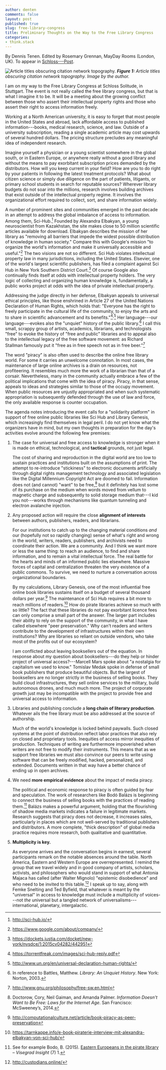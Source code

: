 ```yaml
---
author: denten
comments: false
layout: post
published: true
slug: free-library-congress
title: Preliminary Thoughts on the Way to the Free Library Congress
categories:
- think.stack
---
```


By Dennis Tenen. Edited by Rosemary Grennan, MayDay Rooms (London, UK). To
appear in [Schloss---Post](http://schloss-post.com/).

![Article titles obscuring citation network topography.](/assets/star.jpg)
***Figure 1:** Article titles obscuring citation network topography. Image by
the author.*

I am on my way to the Free Library Congress at Schloss Solitude, in Stuttgart.
The event is not really called the free library congress, but that is what I
imagine it to be. It will be a meeting about the growing conflict between
those who assert their intellectual property rights and those who assert their
right to access information freely.

Working at a North American university, it is easy to forget that most people
in the United States and abroad, lack affordable access to published
information---books, medical research, science, and law.  Outside of a
university subscription, reading a single academic article may cost upwards of
several hundred dollars. The pricing structure precludes any meaningful idea
of independent research.

Imagine yourself a physician or a young scientist somewhere in the global
south, or in Eastern Europe, or anywhere really without a good library and
without the means to pay exorbitant subscription prices demanded by the
distributors. How will you keep current in your field?  How are you to do
right by your patients in following the latest treatment protocols? What about
citizen science or simply due diligence on the part of patients, litigants, or
primary school students in search for reputable sources? Wherever library
budgets do not soar into the millions, research involves building archives
that exist outside of the intellectual property regime. It involves the
organizational effort required to collect, sort, and share information widely.

A number of prominent sites and communities emerged in the past decade in an
attempt to address the global imbalance of access to information.  Among them,
Sci-Hub.[^1] Founded by Alexandra Elbakyan, a young neuroscientist from
Kazakhstan, the site makes close to 50 million scientific articles available
for download. Elbakyan describes the mission of her library as "removing all
barriers that impede the widest possible distribution of knowledge in human
society." Compare this with Google's mission "to organize the world's
information and make it universally accessible and useful."[^2] The two
visions are not so different. Sci Hub violates intellectual property law in
many jurisdictions, including the United States. Elsevier, one of the world's
largest scientific publishers, has filed a complaint against Sci Hub in New
York Southern District Court.[^3] Of course Google also continually finds
itself at odds with intellectual property holders. The very logic of
collecting and organizing human knowledge is, fundamentally, a public works
project at odds with the idea of private intellectual property.

Addressing the judge directly in her defense, Elbakyan appeals to universal
ethical principles, like those enshrined in Article 27 of the United Nations
Declaration of Human Rights, which holds that: "Everyone has the right to
freely participate in the cultural life of the community, to enjoy the arts
and to share in scientific advancement and its benefits."[^4]<sup>,</sup>[^5]
Her language---our language---evokes also the "unquiet" history of the public
library.[^6] I call this small, scrappy group of artists, academics,
librarians, and technologists "free" to evoke the history of "free and public"
libraries and to appeal also to the intellectual legacy of the free software
movement: as Richard Stallman famously put it "free as in free speech not as
in free beer."[^7]

The word "piracy" is also often used to describe the online free library
world. For some it carries an unwelcome connotation. In most cases, the
maintenance of large online archives is a drain on resources, not
profiteering. It resembles much more the work of a librarian than that of a
corsair. Nevertheless, many in the community actually embrace a few of the
political implications that come with the idea of piracy. Piracy, in that
sense, appeals to ideas and strategies similar to those of the occupy
movement. When public resources are unjustly appropriated and when such
systematic appropriation is subsequently defended through the use of law and
force, the only available response is counter occupation.

The agenda notes introducing the event calls for a "solidarity platform" in
support of free online public libraries like Sci Hub and Library Genesis,
which increasingly find themselves in legal peril. I do not yet know what the
organizers have in mind, but my own thoughts in preparation for the day's
activities evolve around the following few premises:

1.  The case for universal and free access to knowledge is stronger when it is
made on ethical, technological, and **tactical** grounds, not just legal.

    The cost of sharing and reproduction in the digital world are too low to
sustain practices and institutions built on the assumptions of print. The
attempt to re-introduce "stickiness" to electronic documents artificially
through digital rights management technology and associated legislation like
the Digital Millennium Copyright Act are doomed to fail. Information does not
(and cannot) "want" to be free,[^8] but it definitely has lost some of its
purchase on the medium when words moved from vellum to magnetic charge and
subsequently to solid storage medium that---I kid you not---works through
mechanisms like quantum tunneling and electron avalanche injection.

2.  Any proposed action will require the close **alignment of interests**
between authors, publishers, readers, and librarians.

    For our institutions to catch up to the changing material conditions *and*
our (hopefully not so rapidly changing) sense of what's right and wrong in the
world, writers, readers, publishers, and archivists need to coordinate their
action. We are a community. And I think we want more or less the same thing:
to reach an audience, to find and share information, and to remain a vital
intellectual force. The real battle for the hearts and minds of an informed
public lies elsewhere. Massive forces of capital and centralization threaten
the very existence of a public commons. To survive, we need to nurture a
conversation across organizational boundaries.

    By my calculations, Library Genesis, one of the most influential free
online book libraries sustains itself on a budget of several thousand dollars
per year.[^9] The maintenance of Sci Hub requires a bit more to reach millions
of readers.[^10] How do pirate libraries achieve so much with so little? The
fact that these libraries do not pay exorbitant licence fees can only comprise
a small part of the answer. The larger part includes their ability to rely on
the support of the community, in what I have called elsewhere "peer
preservation." Why can't readers and writers contribute to the development of
infrastructures within their own institutions? Why are libraries so reliant on
outside vendors, who take most of the profits out of our ecosystem?

    I am conflicted about leaving booksellers out of the equation. In response
about my question about booksellers---do they help or hinder project of
universal access?---Marcell Mars spoke about "a nostalgia for capitalism we
used to know." Tomislav Medak spoke in defense of small book publishers that
produce beautiful objects. But the largest of booksellers are no longer
strictly in the business of selling books. They build cloud infrastructures,
they sell online services to the military, build autonomous drones, and much
much more. The project of corporate growth just may be incompatible with the
project to provide free and universal access to information.

3.  Libraries and publishing conclude a **long chain of literary production**.
Whatever ails the free library must be also addressed at the source of
authorship.

    Much of the world's knowledge is locked behind paywalls. Such closed
systems at the point of distribution reflect labor practices that also rely on
closed and proprietary tools. Inequities of access mirror inequities of
production. Techniques of writing are furthermore impoverished when writers
are not free to modify their instruments. This means that as we support free
libraries we must also convince our peers to write using software that can be
freely modified, hacked, personalized, and extended. Documents written in that
way have a better chance of ending up in open archives.

4.  We need **more empirical evidence** about the impact of media piracy.

    The political and economic response to piracy is often guided by fear and
speculation. The work of researchers like Bodó Balázs is beginning to connect
the business of selling books with the practices of reading them.[^11] Balázs
makes a powerful argument, holding that the flourishing of shadow media
markets indicates a failure in legitimate markets. Research suggests that
piracy does not decrease, it increases sales, particularly in places which are
not well-served by traditional publishers and distributors. A more complete,
"thick description" of global media practice requires more research, both
qualitative and quantitative.

5.  **Multiplicity is key.**

    As everyone arrives and the conversation begins in earnest, several
participants remark on the notable absences around the table. North America,
Eastern and Western Europe are overrepresented. I remind the group that we
travel widely and in good company of artists, scholars, activists, and
philosophers who would stand in support of what Antonia Majaca has called
(after Walter Mignolo) "epistemic disobedience" and who need to be invited to
this table.[^12] I speak up to say, along with Femke Snelting and Ted Byfield,
that whatever is meant by the "universal" in access to knowledge must include
a multiplicity of voices---not *the* universal but a tangled network of
universalisms---international, planetary, intergalactic.

[^1]: <http://sci-hub.io/>

[^2]: <https://www.google.com/about/company/>

[^3]: <https://dockets.justia.com/docket/new-york/nysdce/1:2015cv04282/442951>

[^4]: <https://torrentfreak.com/images/sci-hub-reply.pdf>

[^5]: <http://www.un.org/en/universal-declaration-human-rights/>

[^6]: In reference to Battles, Matthew. *Library: An Unquiet History*.  New York: Norton, 2003.

[^7]: <http://www.gnu.org/philosophy/free-sw.en.html>

[^8]: Doctorow, Cory, Neil Gaiman, and Amanda Palmer. *Information Doesn’t Want to Be Free: Laws for the Internet Age*. San Francisco: McSweeney’s, 2014.  

[^9]: <http://computationalculture.net/article/book-piracy-as-peer-preservation>

[^10]: <https://tarnkappe.info/e-book-piraterie-interview-mit-alexandra-elbakyan-von-sci-hub/>

[^11]: See for example Bodo, B. (2015). [Eastern Europeans in the pirate library](http://www.warsystems.hu/2015/06/23/eastern-europeans-in-the-pirate-library-visegrad-insight-7-1/) – *Visegrad Insight* (7) 1.  

[^12]: <http://custodians.online/>
